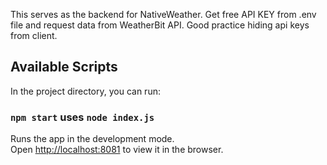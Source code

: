 This serves as the backend for NativeWeather. Get free API KEY from .env file and request data from WeatherBit API. Good practice hiding api keys from client.

## Available Scripts

In the project directory, you can run:

### `npm start` uses `node index.js`

Runs the app in the development mode.\
Open [http://localhost:8081](http://localhost:8081) to view it in the browser.